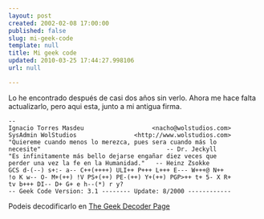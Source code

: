 ```yaml
---
layout: post
created: 2002-02-08 17:00:00
published: false
slug: mi-geek-code
template: null
title: Mi geek code
updated: 2010-03-25 17:44:27.998106
url: null

---
```


Lo he encontrado despu&eacute;s de casi dos a&ntilde;os sin verlo. Ahora me hace falta actualizarlo, pero aqui esta, junto a mi antigua firma.


	--
	Ignacio Torres Masdeu                   <nacho@wolstudios.com>
	SysAdmin WolStudios                <http://www.wolstudios.com>
	"Quiereme cuando menos lo merezca, pues sera cuando más lo
	necesite"                                   -- Dr. Jeckyll
	"Es infinitamente más bello dejarse engañar diez veces que
	perder una vez la fe en la Humanidad."   -- Heinz Zsokke
	GCS d-(--) s+:- a-- C++(++++) ULI++ P+++ L+++ E--- W+++@ N++
	!o K w-- O- M+(++) !V PS+(++) PE-(++) Y+(++) PGP>++ t+ 5- X R+
	tv b+++ DI-- D+ G+ e h--(*) r y?
	-- Geek Code Version: 3.1 -------- Update: 8/2000 ------------

Podeis decodificarlo en <a href="http://www.ebb.org/ungeek/">The Geek Decoder Page</a>



